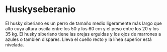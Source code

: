 # Huskyseberanio
El husky siberiano es un perro de tamaño medio ligeramente más largo que alto cuya altura oscila entre los 50 y los 60 cm y el peso entre los 20 y los 35 kg. El husky siberiano tiene las orejas erguidas y los ojos de marrones a azules o también dispares. Lleva el cuello recto y la línea superior está nivelada.
